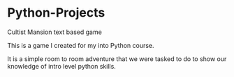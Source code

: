 # Python-Projects
Cultist Mansion text based game

This is a game I created for my into Python course.  

It is a simple room to room adventure that we were tasked to do to show our knowledge of intro level python skills.
